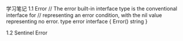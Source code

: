 学习笔记
1.1 Error
// The error built-in interface type is the conventional interface for
// representing an error condition, with the nil value representing no error.
type error interface {
    Error() string
}

1.2 Sentinel Error
